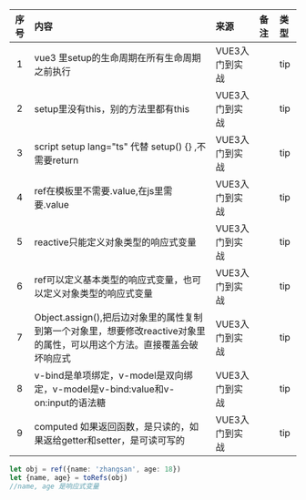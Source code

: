 | 序号 | 内容                                                                       | 来源        | 备注 | 类型  |
|:--:|:-------------------------------------------------------------------------|:----------|:---|:----|
| 1  | vue3 里setup的生命周期在所有生命周期之前执行                                              | VUE3入门到实战 |    | tip |
| 2  | setup里没有this，别的方法里都有this                                                 | VUE3入门到实战 |    | tip |
| 3  | script setup lang="ts" 代替 setup() {} ,不需要return                          | VUE3入门到实战 |    | tip |
| 4  | ref在模板里不需要.value,在js里需要.value                                            | VUE3入门到实战 |    | tip |
| 5  | reactive只能定义对象类型的响应式变量                                                   | VUE3入门到实战 |    | tip |
| 6  | ref可以定义基本类型的响应式变量，也可以定义对象类型的响应式变量                                        | VUE3入门到实战 |    | tip |
| 7  | Object.assign(),把后边对象里的属性复制到第一个对象里，想要修改reactive对象里的属性，可以用这个方法。直接覆盖会破坏响应式 | VUE3入门到实战 |    | tip |
| 8  | v-bind是单项绑定，v-model是双向绑定，v-model是v-bind:value和v-on:input的语法糖             | VUE3入门到实战 |    | tip |
| 9  | computed 如果返回函数，是只读的，如果返给getter和setter，是可读可写的                            | VUE3入门到实战 |    | tip |

```typescript
let obj = ref({name: 'zhangsan', age: 18})
let {name, age} = toRefs(obj)
//name, age 是响应式变量
```